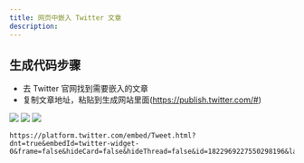 ```yaml
---
title: 网页中嵌入 Twitter 文章
description:
---
```


<PageHeader
  logo="/images/links/x.png"
  coverImg="/images/twitter/cover.jpeg"
  :links="links"
/>

## 生成代码步骤

- 去 Twitter 官网找到需要嵌入的文章
- 复制文章地址，粘贴到生成网站里面(https://publish.twitter.com/#)

<img src="/images/twitter/01.png" :class="$style.img" />
<img src="/images/twitter/02.png" :class="$style.img" />
<img src="/images/twitter/03.png" :class="$style.img" />

```
https://platform.twitter.com/embed/Tweet.html?dnt=true&embedId=twitter-widget-0&frame=false&hideCard=false&hideThread=false&id=1822969227550298196&lang=en&origin=https%3A%2F%2Fcdn.iframe.ly%2FvuPjDWW%3Fapp%3D1&sessionId=8e59a948f970b534435c72a247c82dae42224a9a&theme=light&widgetsVersion=2615f7e52b7e0%3A1702314776716&width=550px
```

<script setup>
const links = [
  { name: 'X', url: 'https://x.com/' },
  { name: '生成代码网址', url: 'https://publish.twitter.com/' },
  { name: 'Api', url: 'https://developer.x.com/en/docs/twitter-for-websites/oembed-api' },
]
</script>

<style module>
  .img {
    margin-top: 20px;
  }
</style>
